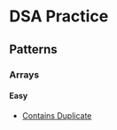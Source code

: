 # DSA Practice

## Patterns

### Arrays

#### Easy

- [Contains Duplicate](/patterns/arrays/easy/contains-duplicate/contains-duplicate.md)